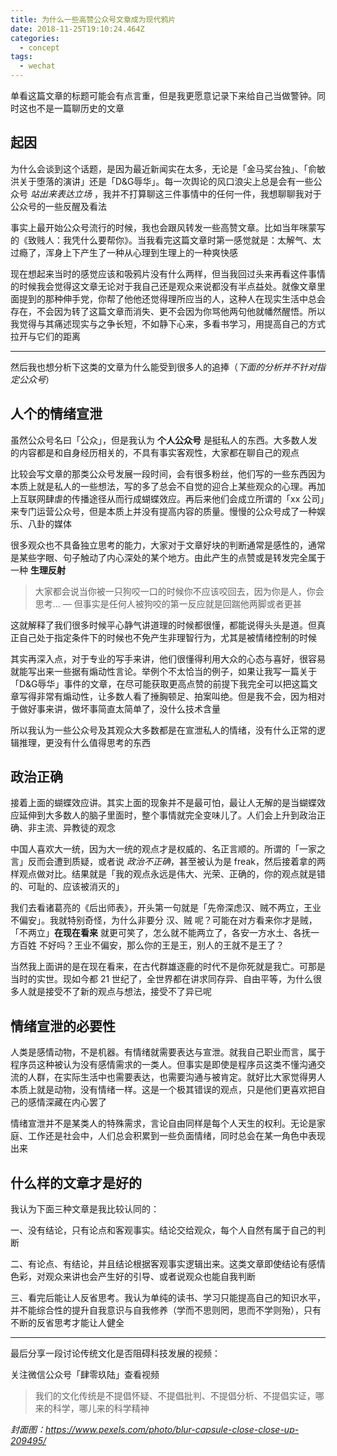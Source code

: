 ```yaml
---
title: 为什么一些高赞公众号文章成为现代鸦片
date: 2018-11-25T19:10:24.464Z
categories:
  - concept
tags:
  - wechat
---
```


单看这篇文章的标题可能会有点言重，但是我更愿意记录下来给自己当做警钟。同时这也不是一篇聊历史的文章

## 起因

为什么会谈到这个话题，是因为最近新闻实在太多，无论是「金马奖台独」、「俞敏洪关于堕落的演讲」还是「D&G辱华」。每一次舆论的风口浪尖上总是会有一些公众号 *站出来表达立场* ，我并不打算聊这三件事情中的任何一件，我想聊聊我对于公众号的一些反醒及看法

事实上最开始公众号流行的时候，我也会跟风转发一些高赞文章。比如当年咪蒙写的《致贱人：我凭什么要帮你》。当我看完这篇文章时第一感觉就是：太解气、太过瘾了，浑身上下产生了一种从心理到生理上的一种爽快感

现在想起来当时的感觉应该和吸鸦片没有什么两样，但当我回过头来再看这件事情的时候我会觉得这文章无论对于我自己还是观众来说都没有半点益处。就像文章里面提到的那种伸手党，你帮了他他还觉得理所应当的人，这种人在现实生活中总会存在，不会因为转了这篇文章而消失、更不会因为你骂他两句他就幡然醒悟。所以我觉得与其痛述现实与之争长短，不如静下心来，多看书学习，用提高自己的方式拉开与它们的距离

---

然后我也想分析下这类的文章为什么能受到很多人的追捧（*下面的分析并不针对指定公众号*）

## 人个的情绪宣泄

虽然公众号名曰「公众」，但是我认为 **个人公众号** 是挺私人的东西。大多数人发的内容都是和自身经历相关的，不具有事实客观性，大家都在聊自己的观点

比较会写文章的那类公众号发展一段时间，会有很多粉丝，他们写的一些东西因为本质上就是私人的一些想法，写的多了总会不自觉的迎合上某些观众的心理。再加上互联网肆虐的传播途径从而行成蝴蝶效应。再后来他们会成立所谓的「xx 公司」来专门运营公众号，但是本质上并没有提高内容的质量。慢慢的公众号成了一种娱乐、八卦的媒体

很多观众也不具备独立思考的能力，大家对于文章好块的判断通常是感性的，通常是某些字眼、句子触动了内心深处的某个地方。由此产生的点赞或是转发完全属于一种 **生理反射**

> 大家都会说当你被一只狗咬一口的时候你不应该咬回去，因为你是人，你会思考… — 但事实是任何人被狗咬的第一反应就是回踹他两脚或者更甚

这就解释了我们很多时候平心静气讲道理的时候都很懂，都能说得头头是道。但真正自己处于指定条件下的时候也不免产生非理智行为，尤其是被情绪控制的时候

其实再深入点，对于专业的写手来讲，他们很懂得利用大众的心态与喜好，很容易就能写出来一些据有煽动性言论。举例个不太恰当的例子，如果让我写一篇关于「D&G辱华」事件的文章，在尽可能获取更高点赞的前提下我完全可以把这篇文章写得非常有煽动性，让多数人看了捶胸顿足、拍案叫绝。但是我不会，因为相对于做好事来讲，做坏事简直太简单了，没什么技术含量

所以我认为一些公众号及其观众大多数都是在宣泄私人的情绪，没有什么正常的逻辑推理，更没有什么值得思考的东西

## 政治正确

接着上面的蝴蝶效应讲。其实上面的现象并不是最可怕，最让人无解的是当蝴蝶效应延伸到大多数人的脑子里面时，整个事情就完全变味儿了。人们会上升到政治正确、非主流、异教徒的观念

中国人喜欢大一统，因为大一统的观点才是权威的、名正言顺的。所谓的「一家之言」反而会遭到质疑，或者说 *政治不正确*，甚至被认为是 freak，然后接着拿的两样观点做对比。结果就是「我的观点永远是伟大、光荣、正确的，你的观点就是错的、可耻的、应该被消灭的」

我们去看诸葛亮的《后出师表》，开头第一句就是「先帝深虑汉、贼不两立，王业不偏安」。我就特别奇怪，为什么非要分 汉、贼 呢？可能在对方看来你才是贼，「不两立」**在现在看来** 就更可笑了，怎么就不能两立了，各安一方水土、各抚一方百姓 不好吗？王业不偏安，那么你的王是王，别人的王就不是王了？

当然我上面讲的是在现在看来，在古代群雄逐鹿的时代不是你死就是我亡。可那是当时的实世。现如今都 21 世纪了，全世界都在讲求同存异、自由平等，为什么很多人就是接受不了新的观点与想法，接受不了异已呢

## 情绪宣泄的必要性

人类是感情动物，不是机器。有情绪就需要表达与宣泄。就我自己职业而言，属于程序员这种被认为没有感情需求的一类人。但事实是即使是程序员这类不懂沟通交流的人群，在实际生活中也需要表达，也需要沟通与被肯定。就好比大家觉得男人本质上就是动物，没有情绪一样。这是一个极其错误的观点，只是他们更喜欢把自己的感情深藏在内心罢了

情绪宣泄并不是某类人的特殊需求，言论自由同样是每个人天生的权利。无论是家庭、工作还是社会中，人们总会积累到一些负面情绪，同时总会在某一角色中表现出来

## 什么样的文章才是好的

我认为下面三种文章是我比较认同的：

一、没有结论，只有论点和客观事实。结论交给观众，每个人自然有属于自己的判断

二、有论点、有结论，并且结论根据客观事实逻辑出来。这类文章即使结论有感情色彩，对观众来讲也会产生好的引导、或者说观众也能自我判断

三、看完后能让人反省思考。我认为单纯的读书、学习只能提高自己的知识水平，并不能综合性的提升自我意识与自我修养（学而不思则罔，思而不学则殆），只有不断的反省思考才能让人健全

---

最后分享一段讨论传统文化是否阻碍科技发展的视频：

关注微信公众号「肆零玖陆」查看视频

> 我们的文化传统是不提倡怀疑、不提倡批判、不提倡分析、不提倡实证，哪来的科学，哪儿来的科学精神

*封面图：https://www.pexels.com/photo/blur-capsule-close-close-up-209495/*